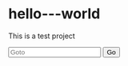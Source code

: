 # hello---world
This is a test project
<div class="col-xs-12 col-sm-12 col-md-12 col-lg-12">
    <div class="input-group goto-input pull-right">
        <input type="text" class="" placeholder="Goto" id="goto-input">
        <span class="input-group-btn">
            <button class="btn btn-green" type="button" id="goto-input-btn">Go</button>
        </span></div>
        <ul class="pagination pull-right autoget-pagination"></ul>
    </div>
</div>

